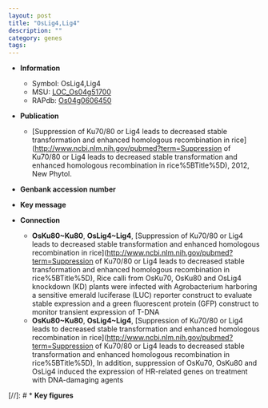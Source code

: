 ```yaml
---
layout: post
title: "OsLig4,Lig4"
description: ""
category: genes
tags: 
---
```


* **Information**  
    + Symbol: OsLig4,Lig4  
    + MSU: [LOC_Os04g51700](http://rice.uga.edu/cgi-bin/ORF_infopage.cgi?orf=LOC_Os04g51700)  
    + RAPdb: [Os04g0606450](https://rapdb.dna.affrc.go.jp/locus/?name=Os04g0606450)  

* **Publication**  
    + [Suppression of Ku70/80 or Lig4 leads to decreased stable transformation and enhanced homologous recombination in rice](http://www.ncbi.nlm.nih.gov/pubmed?term=Suppression of Ku70/80 or Lig4 leads to decreased stable transformation and enhanced homologous recombination in rice%5BTitle%5D), 2012, New Phytol.

* **Genbank accession number**  

* **Key message**  

* **Connection**  
    + __OsKu80~Ku80__, __OsLig4~Lig4__, [Suppression of Ku70/80 or Lig4 leads to decreased stable transformation and enhanced homologous recombination in rice](http://www.ncbi.nlm.nih.gov/pubmed?term=Suppression of Ku70/80 or Lig4 leads to decreased stable transformation and enhanced homologous recombination in rice%5BTitle%5D), Rice calli from OsKu70, OsKu80 and OsLig4 knockdown (KD) plants were infected with Agrobacterium harboring a sensitive emerald luciferase (LUC) reporter construct to evaluate stable expression and a green fluorescent protein (GFP) construct to monitor transient expression of T-DNA
    + __OsKu80~Ku80__, __OsLig4~Lig4__, [Suppression of Ku70/80 or Lig4 leads to decreased stable transformation and enhanced homologous recombination in rice](http://www.ncbi.nlm.nih.gov/pubmed?term=Suppression of Ku70/80 or Lig4 leads to decreased stable transformation and enhanced homologous recombination in rice%5BTitle%5D), In addition, suppression of OsKu70, OsKu80 and OsLig4 induced the expression of HR-related genes on treatment with DNA-damaging agents

[//]: # * **Key figures**  


